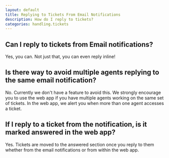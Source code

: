 ```yaml
---
layout: default
title: Replying to Tickets From Email Notifications
description: How do I reply to tickets?
categories: handling.tickets
---
```


Can I reply to tickets from Email notifications?
---------------------------------------------------

Yes, you can. Not just that, you can even reply inline! 

Is there way to avoid multiple agents replying to the same email notification?                 
---------------------------------------------------------------------------------

No. Currently we don't have a feature to avoid this. We strongly
encourage you to use the web app if you have multiple agents working on
the same set of tickets. In the web app, we alert you when more than one
agent accesses a ticket.


If I reply to a ticket from the notification, is it marked answered in the web app?
-----------------------------------------------------------------------------------

Yes. Tickets are moved to the answered section once you reply to them
whether from the email notifications or from within the web app.


